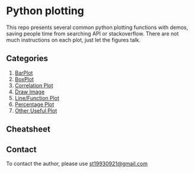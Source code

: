 # Python plotting 

This repo presents several common python plotting functions with demos, saving people time from searching API or stackoverflow.
There are not much instructions on each plot, just let the figures talk. 

## Categories

1. [BarPlot](BarPlot.ipynb)
2. [BoxPlot](BoxPlot.ipynb)
3. [Correlation Plot](Correlation.ipynb)
4. [Draw Image](Image.ipynb)
5. [Line/Function Plot](LinePlot.ipynb)
6. [Percentage Plot](Percentage.ipynb)
7. [Other Useful Plot](Percentage.ipynb)

## Cheatsheet 

## Contact

To contact the author, please use st19930921@gmail.com
